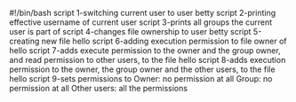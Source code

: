 #!/bin/bash
script 1-switching current user to user betty
script 2-printing effective username of current user
script 3-prints all groups the current user is part of
script 4-changes file ownership to user betty
script 5-creating new file hello
script 6-adding execution permission to file owner of hello
script 7-adds execute permission to the owner and the group owner, and read permission to other users, to the file hello
script 8-adds execution permission to the owner, the group owner and the other users, to the file hello
script 9-sets permissions to Owner: no permission at all Group: no permission at all Other users: all the permissions

